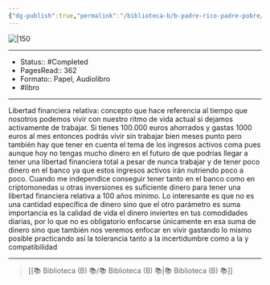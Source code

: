 ```yaml
---
{"dg-publish":true,"permalink":"/biblioteca-b/b-padre-rico-padre-pobre/"}
---
```



![|150](https://static.serlogal.com/imagenes_big/9788403/978840309540.JPG)

---

- Status:: #Completed 
- PagesRead:: 362
- Formato:: Papel, Audiolibro
- #libro 

---

Libertad financiera relativa: concepto que hace referencia al tiempo que nosotros podemos vivir con nuestro ritmo de vida actual si dejamos activamente de trabajar. Si tienes 100.000 euros ahorrados y gastas 1000 euros al mes entonces podrás vivir sin trabajar bien meses punto pero también hay que tener en cuenta el tema de los ingresos activos coma pues aunque hoy no tengas mucho dinero en el futuro de que podrías llegar a tener una libertad financiera total a pesar de nunca trabajar y de tener poco dinero en el banco ya que estos ingresos activos irán nutriendo poco a poco. Cuando me independice conseguir tener tanto en el banco como en criptomonedas u otras inversiones es suficiente dinero para tener una libertad financiera relativa a 100 años mínimo. Lo interesante es que no es una cantidad específica de dinero sino que el otro parámetro es suma importancia es la calidad de vida el dinero inviertes en tus comodidades diarias, por lo que no es obligatorio enfocarse únicamente en esa suma de dinero sino que también nos veremos enfocar en vivir gastando lo mismo posible practicando así la tolerancia tanto a la incertidumbre como a la y compatibilidad

---

> [[📚 Biblioteca (B) 📚/📚 Biblioteca (B) 📚\|📚 Biblioteca (B) 📚]]